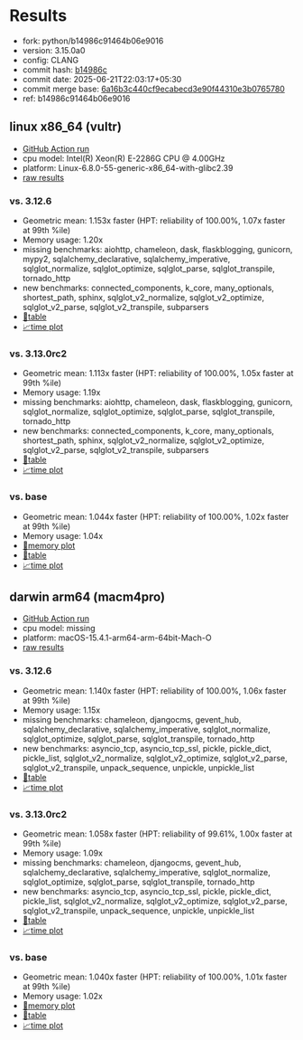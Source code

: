 # Results

- fork: python/b14986c91464b06e9016
- version: 3.15.0a0
- config: CLANG
- commit hash: [b14986c](https://github.com/python/cpython/commit/b14986c)
- commit date: 2025-06-21T22:03:17+05:30
- commit merge base: [6a16b3c440cf9ecabecd3e90f44310e3b0765780](https://github.com/python/cpython/commit/6a16b3c440cf9ecabecd3e90f44310e3b0765780)
- ref: b14986c91464b06e9016

## linux x86_64 (vultr)

- [GitHub Action run](https://github.com/facebookexperimental/free-threading-benchmarking/actions/runs/15800985329)
- cpu model: Intel(R) Xeon(R) E-2286G CPU @ 4.00GHz
- platform: Linux-6.8.0-55-generic-x86_64-with-glibc2.39
- [raw results](bm-20250621-vultr-x86_64-python-b14986c91464b06e9016-3.15.0a0-b14986c.json)

### vs. 3.12.6

- Geometric mean: 1.153x faster (HPT: reliability of 100.00%, 1.07x faster at 99th %ile)
- Memory usage: 1.20x
- missing benchmarks: aiohttp, chameleon, dask, flaskblogging, gunicorn, mypy2, sqlalchemy_declarative, sqlalchemy_imperative, sqlglot_normalize, sqlglot_optimize, sqlglot_parse, sqlglot_transpile, tornado_http
- new benchmarks: connected_components, k_core, many_optionals, shortest_path, sphinx, sqlglot_v2_normalize, sqlglot_v2_optimize, sqlglot_v2_parse, sqlglot_v2_transpile, subparsers
- [📄table](bm-20250621-vultr-x86_64-python-b14986c91464b06e9016-3.15.0a0-b14986c-vs-3.12.6.md)
- [📈time plot](bm-20250621-vultr-x86_64-python-b14986c91464b06e9016-3.15.0a0-b14986c-vs-3.12.6.svg)

### vs. 3.13.0rc2

- Geometric mean: 1.113x faster (HPT: reliability of 100.00%, 1.05x faster at 99th %ile)
- Memory usage: 1.19x
- missing benchmarks: aiohttp, chameleon, dask, flaskblogging, gunicorn, sqlglot_normalize, sqlglot_optimize, sqlglot_parse, sqlglot_transpile, tornado_http
- new benchmarks: connected_components, k_core, many_optionals, shortest_path, sphinx, sqlglot_v2_normalize, sqlglot_v2_optimize, sqlglot_v2_parse, sqlglot_v2_transpile, subparsers
- [📄table](bm-20250621-vultr-x86_64-python-b14986c91464b06e9016-3.15.0a0-b14986c-vs-3.13.0rc2.md)
- [📈time plot](bm-20250621-vultr-x86_64-python-b14986c91464b06e9016-3.15.0a0-b14986c-vs-3.13.0rc2.svg)

### vs. base

- Geometric mean: 1.044x faster (HPT: reliability of 100.00%, 1.02x faster at 99th %ile)
- Memory usage: 1.04x
- [🧠memory plot](bm-20250621-vultr-x86_64-python-b14986c91464b06e9016-3.15.0a0-b14986c-vs-base-mem.svg)
- [📄table](bm-20250621-vultr-x86_64-python-b14986c91464b06e9016-3.15.0a0-b14986c-vs-base.md)
- [📈time plot](bm-20250621-vultr-x86_64-python-b14986c91464b06e9016-3.15.0a0-b14986c-vs-base.svg)

## darwin arm64 (macm4pro)

- [GitHub Action run](https://github.com/facebookexperimental/free-threading-benchmarking/actions/runs/15800985329)
- cpu model: missing
- platform: macOS-15.4.1-arm64-arm-64bit-Mach-O
- [raw results](bm-20250621-macm4pro-arm64-python-b14986c91464b06e9016-3.15.0a0-b14986c.json)

### vs. 3.12.6

- Geometric mean: 1.140x faster (HPT: reliability of 100.00%, 1.06x faster at 99th %ile)
- Memory usage: 1.15x
- missing benchmarks: chameleon, djangocms, gevent_hub, sqlalchemy_declarative, sqlalchemy_imperative, sqlglot_normalize, sqlglot_optimize, sqlglot_parse, sqlglot_transpile, tornado_http
- new benchmarks: asyncio_tcp, asyncio_tcp_ssl, pickle, pickle_dict, pickle_list, sqlglot_v2_normalize, sqlglot_v2_optimize, sqlglot_v2_parse, sqlglot_v2_transpile, unpack_sequence, unpickle, unpickle_list
- [📄table](bm-20250621-macm4pro-arm64-python-b14986c91464b06e9016-3.15.0a0-b14986c-vs-3.12.6.md)
- [📈time plot](bm-20250621-macm4pro-arm64-python-b14986c91464b06e9016-3.15.0a0-b14986c-vs-3.12.6.svg)

### vs. 3.13.0rc2

- Geometric mean: 1.058x faster (HPT: reliability of 99.61%, 1.00x faster at 99th %ile)
- Memory usage: 1.09x
- missing benchmarks: chameleon, djangocms, gevent_hub, sqlalchemy_declarative, sqlalchemy_imperative, sqlglot_normalize, sqlglot_optimize, sqlglot_parse, sqlglot_transpile, tornado_http
- new benchmarks: asyncio_tcp, asyncio_tcp_ssl, pickle, pickle_dict, pickle_list, sqlglot_v2_normalize, sqlglot_v2_optimize, sqlglot_v2_parse, sqlglot_v2_transpile, unpack_sequence, unpickle, unpickle_list
- [📄table](bm-20250621-macm4pro-arm64-python-b14986c91464b06e9016-3.15.0a0-b14986c-vs-3.13.0rc2.md)
- [📈time plot](bm-20250621-macm4pro-arm64-python-b14986c91464b06e9016-3.15.0a0-b14986c-vs-3.13.0rc2.svg)

### vs. base

- Geometric mean: 1.040x faster (HPT: reliability of 100.00%, 1.01x faster at 99th %ile)
- Memory usage: 1.02x
- [🧠memory plot](bm-20250621-macm4pro-arm64-python-b14986c91464b06e9016-3.15.0a0-b14986c-vs-base-mem.svg)
- [📄table](bm-20250621-macm4pro-arm64-python-b14986c91464b06e9016-3.15.0a0-b14986c-vs-base.md)
- [📈time plot](bm-20250621-macm4pro-arm64-python-b14986c91464b06e9016-3.15.0a0-b14986c-vs-base.svg)

